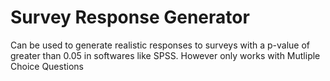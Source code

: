 # Survey Response Generator
Can be used to generate realistic responses to surveys with a p-value of greater than 0.05 in softwares like SPSS. However only works with Mutliple Choice Questions
